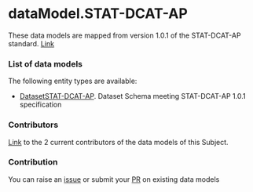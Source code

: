 # dataModel.STAT-DCAT-AP
These data models are mapped from version 1.0.1 of the STAT-DCAT-AP standard. [Link](https://joinup.ec.europa.eu/sites/default/files/distribution/access_url/2019-05/0812e528-c428-4832-b674-d5b9c68d1b42/StatDCAT-AP_1.0.1.pdf)

### List of data models

The following entity types are available:
- [DatasetSTAT-DCAT-AP](https://github.com/smart-data-models/dataModel.STAT-DCAT-AP/blob/master/DatasetSTAT-DCAT-AP/README.md). Dataset Schema meeting STAT-DCAT-AP 1.0.1 specification



### Contributors
[Link](https://github.com/smart-data-models/dataModel.STAT-DCAT-AP/blob/master/CONTRIBUTORS.yaml) to the 2 current contributors of the data models of this Subject.


### Contribution
You can raise an [issue](https://github.com/smart-data-models/dataModel.STAT-DCAT-AP/issues) or submit your [PR](https://github.com/smart-data-models/dataModel.STAT-DCAT-AP/pulls) on existing data models


